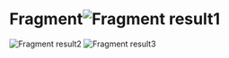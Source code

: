 # Fragment![Fragment result1](https://user-images.githubusercontent.com/110016178/223344336-8201522c-d812-4c3f-b2c3-c942de2f4b98.jpg)
![Fragment result2](https://user-images.githubusercontent.com/110016178/223344350-a7005d2e-f623-46ab-b1c4-e6ac062d3172.jpg)
![Fragment result3](https://user-images.githubusercontent.com/110016178/223344357-9814f01a-6a64-41fb-bd35-0ef1038ce2e7.jpg)
